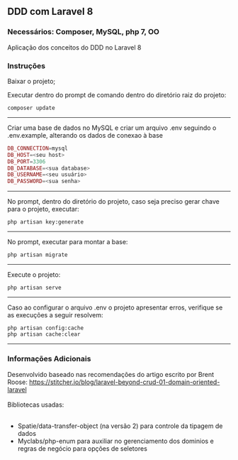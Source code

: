 
## DDD com Laravel 8

### Necessários: Composer, MySQL, php 7, OO

Aplicação dos conceitos do DDD no Laravel 8

### Instruções

Baixar o projeto;

Executar dentro do prompt de comando dentro do diretório raiz do projeto:
```
composer update
```
----- ----- ----- 

Criar uma base de dados no MySQL e criar um arquivo .env seguindo o .env.example, alterando os dados de conexao à base

```php
DB_CONNECTION=mysql
DB_HOST=<seu host>
DB_PORT=3306
DB_DATABASE=<sua database>
DB_USERNAME=<seu usuário>
DB_PASSWORD=<sua senha>
```

----- ----- ----- 

No prompt, dentro do diretório do projeto, caso seja preciso gerar chave para o projeto, executar:

```
php artisan key:generate

```
----- ----- ----- 

No prompt, executar para montar a base:

```
php artisan migrate

```

----- ----- ----- 

Execute o projeto:

```
php artisan serve

```
----- ----- ----- 

Caso ao configurar o arquivo .env o projeto apresentar erros, verifique se as execuções a seguir resolvem:

```
php artisan config:cache
php artisan cache:clear

```
----- ----- ----- 

### Informações Adicionais

Desenvolvido baseado nas recomendações do artigo escrito por Brent Roose: https://stitcher.io/blog/laravel-beyond-crud-01-domain-oriented-laravel
<br><br>
Bibliotecas usadas: <br><br>
- Spatie/data-transfer-object (na versão 2) para controle da tipagem de dados<br>
- Myclabs/php-enum para auxiliar no gerenciamento dos dominios e regras de negócio para opções de seletores




